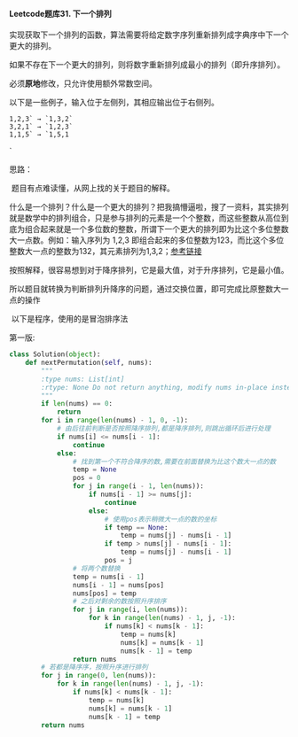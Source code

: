 #### Leetcode题库31. 下一个排列

实现获取下一个排列的函数，算法需要将给定数字序列重新排列成字典序中下一个更大的排列。

如果不存在下一个更大的排列，则将数字重新排列成最小的排列（即升序排列）。

必须**原地**修改，只允许使用额外常数空间。

以下是一些例子，输入位于左侧列，其相应输出位于右侧列。

```
1,2,3` → `1,3,2`
3,2,1` → `1,2,3`
1,1,5` → `1,5,1
```

`

思路：

​	题目有点难读懂，从网上找的关于题目的解释。

​	什么是一个排列？什么是一个更大的排列？把我搞懵逼啦，搜了一资料，其实排列就是数学中的排列组合，只是参与排列的元素是一个个整数，而这些整数从高位到底为组合起来就是一个多位数的整数，所谓下一个更大的排列即为比这个多位整数大一点数。例如：输入序列为 1,2,3 即组合起来的多位整数为123，而比这个多位整数大一点的整数为132，其元素排列为1,3,2；[参考链接](https://blog.csdn.net/qustdrjhj/article/details/76534933)

​	按照解释，很容易想到对于降序排列，它是最大值，对于升序排列，它是最小值。

​	所以题目就转换为判断排列升降序的问题，通过交换位置，即可完成比原整数大一点的操作

​	以下是程序，使用的是冒泡排序法

第一版:

```python
class Solution(object):
    def nextPermutation(self, nums):
        """
        :type nums: List[int]
        :rtype: None Do not return anything, modify nums in-place instead.
        """
        if len(nums) == 0:
            return
        for i in range(len(nums) - 1, 0, -1):
            # 由后往前判断是否按照降序排列,都是降序排列,则跳出循环后进行处理
            if nums[i] <= nums[i - 1]:
                continue
            else:
                # 找到第一个不符合降序的数,需要在前面替换为比这个数大一点的数
                temp = None
                pos = 0
                for j in range(i - 1, len(nums)):
                    if nums[i - 1] >= nums[j]:
                        continue
                    else:
                        # 使用pos表示稍微大一点的数的坐标
                        if temp == None:
                            temp = nums[j] - nums[i - 1]
                        if temp > nums[j] - nums[i - 1]:
                            temp = nums[j] - nums[i - 1]
                        pos = j
				# 将两个数替换
                temp = nums[i - 1]
                nums[i - 1] = nums[pos]
                nums[pos] = temp
				# 之后对剩余的数按照升序排序
                for j in range(i, len(nums)):
                    for k in range(len(nums) - 1, j, -1):
                        if nums[k] < nums[k - 1]:
                            temp = nums[k]
                            nums[k] = nums[k - 1]
                            nums[k - 1] = temp
                return nums
		# 若都是降序序，按照升序进行排列
        for j in range(0, len(nums)):
            for k in range(len(nums) - 1, j, -1):
                if nums[k] < nums[k - 1]:
                    temp = nums[k]
                    nums[k] = nums[k - 1]
                    nums[k - 1] = temp
        return nums
```

